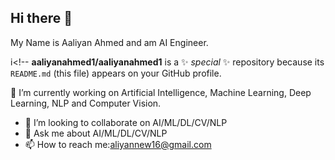 ## Hi there 👋

My Name is Aaliyan Ahmed and am AI Engineer.

i<!--
**aaliyanahmed1/aaliyanahmed1** is a ✨ _special_ ✨ repository because its `README.md` (this file) appears on your GitHub profile.

🔭 I’m currently working on Artificial Intelligence, Machine Learning, Deep Learning, NLP and Computer Vision.
- 👯 I’m looking to collaborate on AI/ML/DL/CV/NLP
- 💬 Ask me about AI/ML/DL/CV/NLP
- 📫 How to reach me:aliyannew16@gmail.com
